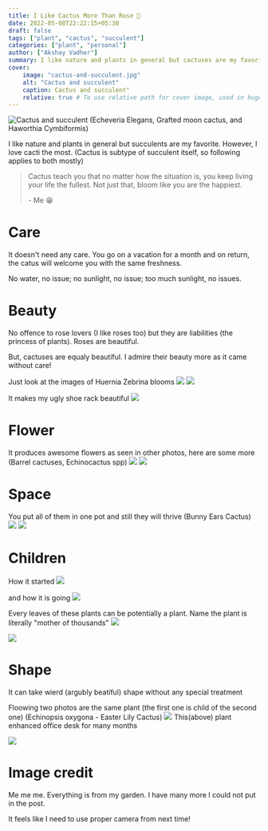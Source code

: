 ```yaml
---
title: I Like Cactus More Than Rose 🌵
date: 2022-05-08T22:22:15+05:30
draft: false
tags: ["plant", "cactus", "succulent"]
categories: ["plant", "personal"]
author: ["Akshay Vadher"]
summary: I like nature and plants in general but cactuses are my favorite, here is why
cover:
    image: "cactus-and-succulent.jpg"
    alt: "Cactus and succulent"
    caption: Cactus and succulent"
    relative: true # To use relative path for cover image, used in hugo Page-bundles
---
```


![Cactus and succulent](cactus-and-succulent.jpg)
(Echeveria Elegans, Grafted moon cactus, and Haworthia Cymbiformis)

I like nature and plants in general but succulents are my favorite. However, I love cacti the most. (Cactus is subtype of succulent itself, so following applies to both mostly)

> Cactus teach you that no matter how the situation is, you keep living your life the fullest. Not just that, bloom like you are the happiest. 
>
> \- Me 😁

# Care
It doesn't need any care. You go on a vacation for a month and on return, the catus will welcome you with the same freshness. 

No water, no issue; no sunlight, no issue; too much sunlight, no issues.

# Beauty
No offence to rose lovers (I like roses too) but they are liabilities (the princess of plants). Roses are beautiful. 

But, cactuses are equaly beautiful. I admire their beauty more as it came without care!

Just look at the images of Huernia Zebrina blooms
![](flower.jpg)
![](flower-1.jpg)

It makes my ugly shoe rack beautiful
![](shoe.jpg)

# Flower
It produces awesome flowers as seen in other photos, here are some more (Barrel cactuses, Echinocactus spp)
![](flower-2.jpg)
![](flower-3.jpg)

# Space
You put all of them in one pot and still they will thrive (Bunny Ears Cactus)
![](small-space-cacti.jpg)
![](bowl.jpg)

# Children
How it started
![](how-it-started-1.jpg)

and how it is going
![](multiple.jpg)

Every leaves of these plants can be potentially a plant. Name the plant is literally "mother of thousands"
![](thousands.jpg)

![](strings.jpg)

# Shape
It can take wierd (argubly beatiful) shape without any special treatment

Floowing two photos are the same plant (the first one is child of the second one) (Echinopsis oxygona - Easter Lily Cactus)
![](shape-2.jpg)
This(above) plant enhanced office desk for many months

![](how-it-started.jpg)

# Image credit
Me me me. Everything is from my garden. I have many more I could not put in the post. 

It feels like I need to use proper camera from next time!